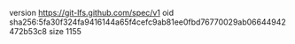 version https://git-lfs.github.com/spec/v1
oid sha256:5fa30f324fa9416144a65f4cefc9ab81ee0fbd76770029ab06644942472b53c8
size 1155
